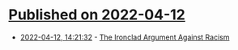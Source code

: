 # [Published on 2022-04-12](index.md)

* [2022-04-12, 14:21:32](https://news.ycombinator.com/item?id=31003120) - [The Ironclad Argument Against Racism](https://betonit.substack.com/p/the-ironclad-argument-against-racism)
